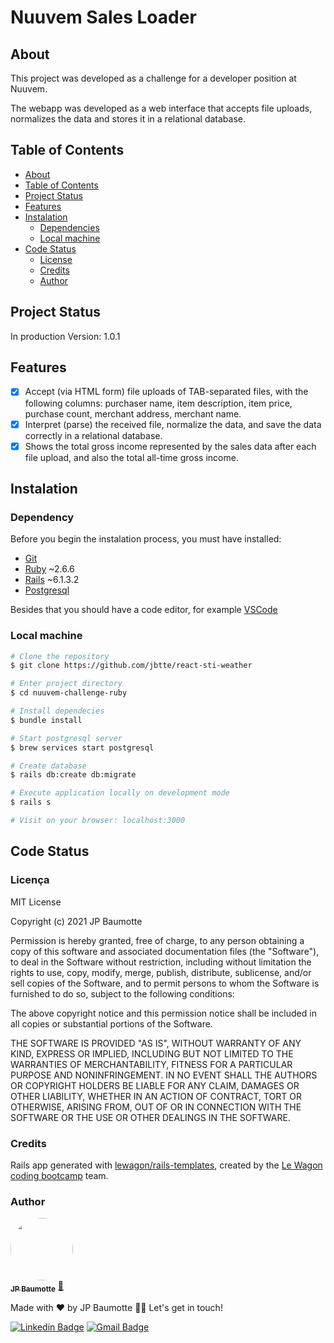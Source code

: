 # Nuuvem Sales Loader
## About
This project was developed as a challenge for a developer position at Nuuvem.

The webapp was developed as a web interface that accepts file uploads, normalizes the data and stores it in a relational database.


## Table of Contents
<!--ts-->
   * [About](#about)
   * [Table of Contents](#table-of-contents)
   * [Project Status](#project-status)
   * [Features](#features)
   * [Instalation](#instalation)
      * [Dependencies](#dependencies)
      * [Local machine](#local-machine)
   * [Code Status](#code-status)
      * [License](#license)
      * [Credits](#credits)
      * [Author](#author)
<!--te-->

## Project Status
In production
Version: 1.0.1

## Features
- [x] Accept (via HTML form) file uploads of TAB-separated files, with the following columns: purchaser name, item description, item price, purchase count, merchant address, merchant name.
- [x] Interpret (parse) the received file, normalize the data, and save the data correctly in a relational database.
- [x] Shows the total gross income represented by the sales data after each file upload, and also the total all-time gross income. 

## Instalation
### Dependency
Before you begin the instalation process, you must have installed:
* [Git](https://git-scm.com)
* [Ruby](https://www.ruby-lang.org/en/) ~2.6.6
* [Rails](https://rubyonrails.org/) ~6.1.3.2
* [Postgresql](https://www.postgresql.org/)

Besides that you should have a code editor, for example [VSCode](https://code.visualstudio.com/)

### Local machine
```bash
# Clone the repository
$ git clone https://github.com/jbtte/react-sti-weather

# Enter project directory
$ cd nuuvem-challenge-ruby

# Install dependecies
$ bundle install

# Start postgresql server
$ brew services start postgresql

# Create database
$ rails db:create db:migrate

# Execute application locally on development mode
$ rails s

# Visit on your browser: localhost:3000
```

## Code Status
### Licença
MIT License

Copyright (c) 2021 JP Baumotte

Permission is hereby granted, free of charge, to any person obtaining a copy of this software and associated documentation files (the "Software"), to deal in the Software without restriction, including without limitation the rights to use, copy, modify, merge, publish, distribute, sublicense, and/or sell copies of the Software, and to permit persons to whom the Software is furnished to do so, subject to the following conditions:

The above copyright notice and this permission notice shall be included in all copies or substantial portions of the Software.

THE SOFTWARE IS PROVIDED "AS IS", WITHOUT WARRANTY OF ANY KIND, EXPRESS OR IMPLIED, INCLUDING BUT NOT LIMITED TO THE WARRANTIES OF MERCHANTABILITY, FITNESS FOR A PARTICULAR PURPOSE AND NONINFRINGEMENT. IN NO EVENT SHALL THE AUTHORS OR COPYRIGHT HOLDERS BE LIABLE FOR ANY CLAIM, DAMAGES OR OTHER LIABILITY, WHETHER IN AN ACTION OF CONTRACT, TORT OR OTHERWISE, ARISING FROM, OUT OF OR IN CONNECTION WITH THE SOFTWARE OR THE USE OR OTHER DEALINGS IN THE SOFTWARE.

### Credits
Rails app generated with [lewagon/rails-templates](https://github.com/lewagon/rails-templates), created by the [Le Wagon coding bootcamp](https://www.lewagon.com) team.

### Author

<a href="jbtte.me">
 <img style="border-radius: 50%;" src="https://avatars.githubusercontent.com/u/4759003?v=4" width="100px;" alt=""/>
 <br />
 <sub><b>JP Baumotte</b></sub></a> <a href="https://jbtte.me">🚀</a>
 
 Made with ❤️ by JP Baumotte 👋🏽 Let's get in touch!

[![Linkedin Badge](https://img.shields.io/badge/-JP-blue?style=flat-square&logo=Linkedin&logoColor=white&link=https://www.linkedin.com/in/jbtte/)](https://www.linkedin.com/in/jbtte/) 
[![Gmail Badge](https://img.shields.io/badge/-jbaumotte@gmail.com-c14438?style=flat-square&logo=Gmail&logoColor=white&link=mailto:jbaumotteo@gmail.com)](mailto:jbaumotteo@gmail.com)

